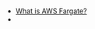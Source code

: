 
# 

- [What is AWS Fargate?](https://docs.aws.amazon.com/AmazonECS/latest/userguide/what-is-fargate.html)
- 